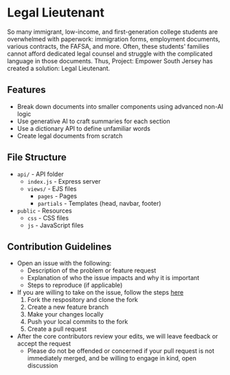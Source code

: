 # Legal Lieutenant
So many immigrant, low-income, and first-generation college students are overwhelmed with paperwork: immigration forms, employment documents, various contracts, the FAFSA, and more. Often, these students' families cannot afford dedicated legal counsel and struggle with the complicated language in those documents. Thus, Project: Empower South Jersey has created a solution: Legal Lieutenant.

## Features
* Break down documents into smaller components using advanced non-AI logic
* Use generative AI to craft summaries for each section
* Use a dictionary API to define unfamiliar words
* Create legal documents from scratch

## File Structure
* `api/` - API folder
  * `index.js` - Express server
  * `views/` - EJS files
    * `pages` - Pages
    * `partials` - Templates (head, navbar, footer)
* `public` - Resources
  * `css` - CSS files
  * `js` - JavaScript files

## Contribution Guidelines
* Open an issue with the following:
  * Description of the problem or feature request
  * Explanation of who the issue impacts and why it is important
  * Steps to reproduce (if applicable)
* If you are willing to take on the issue, follow the steps [here](https://docs.github.com/en/get-started/exploring-projects-on-github/contributing-to-a-project)
  1. Fork the respository and clone the fork
  1. Create a new feature branch
  1. Make your changes locally
  1. Push your local commits to the fork
  1. Create a pull request
* After the core contributors review your edits, we will leave feedback or accept the request
  * Please do not be offended or concerned if your pull request is not immediately merged, and be willing to engage in kind, open discussion
